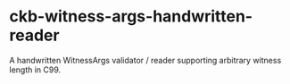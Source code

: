# ckb-witness-args-handwritten-reader

A handwritten WitnessArgs validator / reader supporting arbitrary witness length in C99.
